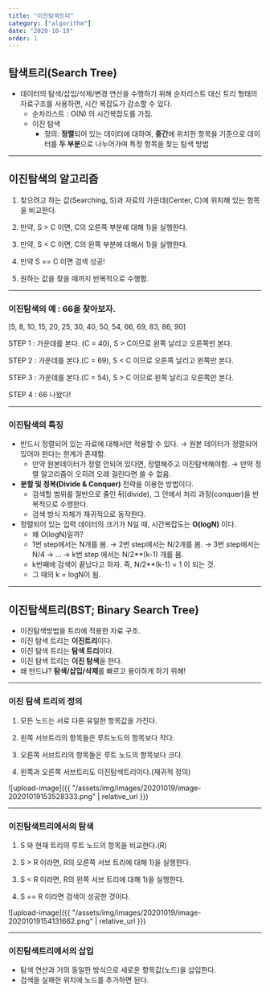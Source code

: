 ```yaml
---
title: "이진탐색트리"
category: ["algorithm"]
date: "2020-10-19"
order: 1
---
```


## 탐색트리(Search Tree)

- 데이터의 탐색/삽입/삭제/변경 연산을 수행하기 위해 순차리스트 대신 트리 형태의 자료구조를 사용하면, 시간 복잡도가 감소할 수 있다.
  - 순차리스트 : O(N) 의 시간복잡도를 가짐.
  - 이진 탐색
    - 정의: **정렬**되어 있는 데이터에 대하여, **중간**에 위치한 항목을 기준으로 데이터를 **두 부분**으로 나누어가며 특정 항목을 찾는 탐색 방법

---

## 이진탐색의 알고리즘

1. 찾으려고 하는 값(Searching, S)과 자료의 가운데(Center, C)에 위치해 있는 항목을 비교한다.

2. 만약, S > C 이면, C의 오른쪽 부분에 대해 1)을 실행한다.

3. 만약, S < C 이면, C의 왼쪽 부분에 대해서 1)을 실행한다.

4. 만약 S == C 이면 검색 성공!

5. 원하는 값을 찾을 때까지 반복적으로 수행함.

---

### 이진탐색의 예 : 66을 찾아보자.

[5, 8, 10, 15, 20, 25, 30, 40, 50, 54, 66, 69, 83, 86, 90]

STEP 1 : 가운데를 본다. (C = 40), S > C이므로 왼쪽 날리고 오른쪽만 본다.

STEP 2 : 가운데를 본다.(C = 69), S < C 이므로 오른쪽 날리고 왼쪽만 본다.

STEP 3 : 가운데를 본다.(C = 54), S > C 이므로 왼쪽 날리고 오른쪽만 본다.

STEP 4 : 66 나왔다!

---

### 이진탐색의 특징

- 반드시 정렬되어 있는 자료에 대해서만 적용할 수 있다. → 원본 데이터가 정렬되어 있어야 한다는 한계가 존재함.
  - 만약 원본데이터가 정렬 안되어 있다면, 정렬해주고 이진탐색해야함. → 만약 정렬 알고리즘이 오히려 오래 걸린다면 쓸 수 없음.
- **분할 및 정복(Divide & Conquer)** 전략을 이용한 방법이다.
  - 검색할 범위를 절반으로 줄인 뒤(divide), 그 안에서 처리 과정(conquer)을 반복적으로 수행한다.
  - 검색 방식 자체가 재귀적으로 동작한다.
- 정렬되어 있는 입력 데이터의 크기가 N일 때, 시간복잡도는 **O(logN)** 이다.
  - 왜 O(logN)일까?
  - 1번 step에서는 N개를 봄. → 2번 step에서는 N/2개를 봄. → 3번 step에서는 N/4 → ... → k번 step 에서는 N/2\*\*(k-1) 개를 봄.
  - k번째에 검색이 끝났다고 하자. 즉, N/2\*\*(k-1) = 1 이 되는 것.
  - 그 때의 k = logN이 됨.

---

## 이진탐색트리(BST; Binary Search Tree)

- 이진탐색방법을 트리에 적용한 자료 구조.
- 이진 탐색 트리는 **이진트리**이다.
- 이진 탐색 트리는 **탐색 트리**이다.
- 이진 탐색 트리는 **이진 탐색**을 한다.
- 왜 만드냐? **탐색/삽입/삭제**를 빠르고 용이하게 하기 위해!

---

### 이진 탐색 트리의 정의

1. 모든 노드는 서로 다른 유일한 항목값을 가진다.

2. 왼쪽 서브트리의 항목들은 루트노드의 항목보다 작다.

3. 오른쪽 서브트리의 항목들은 루트 노드의 항목보다 크다.

4. 왼쪽과 오른쪽 서브트리도 이진탐색트리이다.(재귀적 정의)

![upload-image]({{ "/assets/img/images/20201019/image-20201019153528333.png" | relative_url }})

---

### 이진탐색트리에서의 탐색

1. S 와 현재 트리의 루트 노드의 항목을 비교한다.(R)

2. S > R 이라면, R의 오른쪽 서브 트리에 대해 1)을 실행한다.

3. S < R 이라면, R의 왼쪽 서브 트리에 대해 1)을 실행한다.

4. S == R 이라면 검색이 성공한 것이다.

![upload-image]({{ "/assets/img/images/20201019/image-20201019154131662.png" | relative_url }})

---

### 이진탐색트리에서의 삽입

- 탐색 연산과 거의 동일한 방식으로 새로운 항목값(노드)을 삽입한다.
- 검색을 실패한 위치에 노드를 추가하면 된다.
